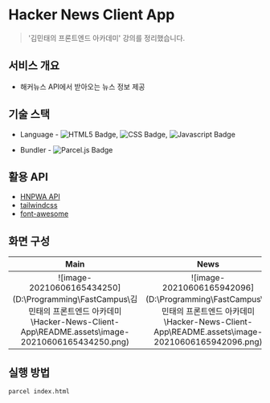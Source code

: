 # Hacker News Client App

> '김민태의 프론트엔드 아카데미' 강의를 정리했습니다.



## 서비스 개요

- 해커뉴스 API에서 받아오는 뉴스 정보 제공



## 기술 스택

- Language - ![HTML5 Badge](https://img.shields.io/badge/HTML5-e34f26?style=flat-square&logo=HTML5&logoColor=white), ![CSS Badge](https://img.shields.io/badge/CSS3-1572B6?style=flat-square&logo=CSS3&logoColor=white), ![Javascript Badge](https://img.shields.io/badge/Javascript-f7df1e?style=flat-square&logo=JavaScript&logoColor=black)

- Bundler - ![Parcel.js Badge](https://img.shields.io/badge/Parcel.js-e34f26?style=flat-square&logo=Parcel.js&color=black)



## 활용 API

- [HNPWA API](https://github.com/tastejs/hacker-news-pwas/blob/master/docs/api.md)
- [tailwindcss](https://tailwindcss.com/)
- [font-awesome](https://fontawesome.com/)



## 화면 구성

|                             Main                             |                             News                             |
| :----------------------------------------------------------: | :----------------------------------------------------------: |
| ![image-20210606165434250](D:\Programming\FastCampus\김민태의 프론트엔드 아카데미\Hacker-News-Client-App\README.assets\image-20210606165434250.png) | ![image-20210606165942096](D:\Programming\FastCampus\김민태의 프론트엔드 아카데미\Hacker-News-Client-App\README.assets\image-20210606165942096.png) |



## 실행 방법

```bash
parcel index.html
```

